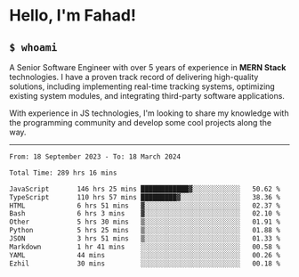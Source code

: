 <h1>Hello, I'm Fahad!</h1>

<h2><code>$ whoami</code></h2>

A Senior Software Engineer with over 5 years of experience in **MERN Stack** technologies. I have a proven track record of delivering high-quality solutions, including implementing real-time tracking systems, optimizing existing system modules, and integrating third-party software applications.

With experience in JS technologies, I'm looking to share my knowledge with the programming community and develop some cool projects along the way.

---

<!--START_SECTION:waka-->

```txt
From: 18 September 2023 - To: 18 March 2024

Total Time: 289 hrs 16 mins

JavaScript       146 hrs 25 mins ████████████▓░░░░░░░░░░░░   50.62 %
TypeScript       110 hrs 57 mins █████████▓░░░░░░░░░░░░░░░   38.36 %
HTML             6 hrs 51 mins   ▓░░░░░░░░░░░░░░░░░░░░░░░░   02.37 %
Bash             6 hrs 3 mins    ▓░░░░░░░░░░░░░░░░░░░░░░░░   02.10 %
Other            5 hrs 30 mins   ▒░░░░░░░░░░░░░░░░░░░░░░░░   01.91 %
Python           5 hrs 25 mins   ▒░░░░░░░░░░░░░░░░░░░░░░░░   01.88 %
JSON             3 hrs 51 mins   ▒░░░░░░░░░░░░░░░░░░░░░░░░   01.33 %
Markdown         1 hr 41 mins    ░░░░░░░░░░░░░░░░░░░░░░░░░   00.58 %
YAML             44 mins         ░░░░░░░░░░░░░░░░░░░░░░░░░   00.26 %
Ezhil            30 mins         ░░░░░░░░░░░░░░░░░░░░░░░░░   00.18 %
```

<!--END_SECTION:waka-->

<!--
**heyFahad/heyFahad** is a ✨ _special_ ✨ repository because its `README.md` (this file) appears on your GitHub profile.

Here are some ideas to get you started:

- 🔭 I’m currently working on ...
- 🌱 I’m currently learning ...
- 👯 I’m looking to collaborate on ...
- 🤔 I’m looking for help with ...
- 💬 Ask me about ...
- 📫 How to reach me: ...
- 😄 Pronouns: ...
- ⚡ Fun fact: ...
-->
